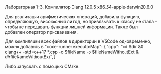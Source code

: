 Лабораторная 1-3. Компилятор Clang 12.0.5 x86_64-apple-darwin20.6.0

Для реализации арифметических операций, добавила функцию, определяющую, високосный ли год, но привязывать к классу не стала - чтобы не передавать функции лишней информации. Также был добавлен оператор присваивания.

Для компиляции всех файлов в директории в VSCode одновременно, можно добавить в "code-runner.executorMap": { "cpp": "cd $dir && clang++ -std=c++17 *.cpp -o $fileName -o $fileNameWithoutExt & $dir$fileNameWithoutExt", }

Либо запускать с помощью CMake.
